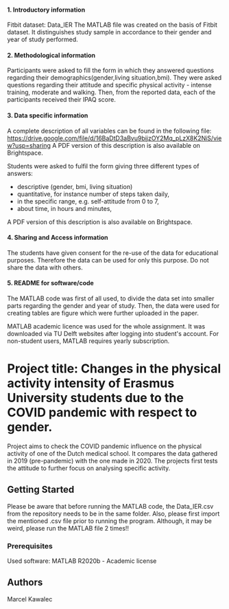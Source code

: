 #### 1. Introductory information
Fitbit dataset: Data_IER
The MATLAB file was created on the basis of Fitbit dataset.
It distinguishes study sample in accordance to their gender and year of study performed.


#### 2. Methodological information
Participants were asked to fill the form in which they answered questions regarding their demographics(gender,living situation,bmi).
They were asked questions regarding their attitude and specific physical activity - intense training, moderate and walking.
Then, from the reported data, each of the participants received their IPAQ score.

#### 3. Data specific information
A complete description of all variables can be found in the following file:
https://drive.google.com/file/d/16BaDtD3aBvu9bijzOY2Mq_pLzX8K2NiS/view?usp=sharing
A PDF version of this description is also available on Brightspace. 


Students were asked to fulfil the form giving three different types of answers:
- descriptive (gender, bmi, living situation)
- quantitative, for instance number of steps taken daily,
- in the specific range, e.g. self-attitude from 0 to 7,
- about time, in hours and minutes,


A PDF version of this description is also available on Brightspace. 


#### 4. Sharing and Access information
The students have given consent for the re-use of the data for educational purposes. Therefore the data can be used for only this purpose. Do not share the data with others.

#### 5. README for software/code
The MATLAB code was first of all used, to divide the data set into smaller parts regarding the gender and year of study.
Then, the data were used for creating tables are figure which were further uploaded in the paper.

MATLAB academic licence was used for the whole assignment. It was downloaded via TU Delft websites after logging into student's account.
For non-student users, MATLAB requires yearly subscription.

# Project title: Changes in the physical activity intensity of Erasmus University students due to the COVID pandemic with respect to gender.
Project aims to check the COVID pandemic influence on the physical activity of one of the Dutch medical school.
It compares the data gathered in 2019 (pre-pandemic) with the one made in 2020. 
The projects first tests the attitude to further focus on analysing specific activity.

## Getting Started

Please be aware that before running the MATLAB code, the Data_IER.csv from the repository needs to be in the same folder.
Also, please first import the mentioned .csv file prior to running the program.
Although, it may be weird, please run the MATLAB file 2 times!!


### Prerequisites

Used software: MATLAB R2020b - Academic license
## Authors

Marcel Kawalec
